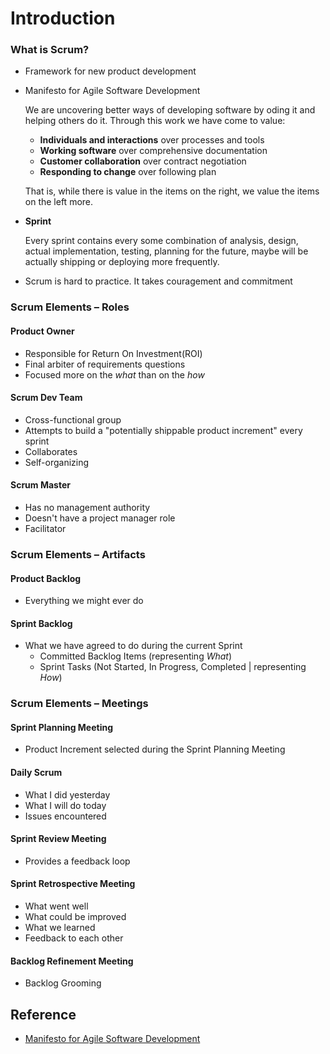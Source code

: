 # Introduction

### What is Scrum?
* Framework for new product development
* Manifesto for Agile Software Development

   We are uncovering better ways of developing software by oding it and helping others do it. Through this work we have come to value:
   * **Individuals and interactions** over processes and tools
   * **Working software** over comprehensive documentation
   * **Customer collaboration** over contract negotiation
   * **Responding to change** over following plan

   That is, while there is value in the items on the right, we value the items on the left more.

* **Sprint**

   Every sprint contains every some combination of analysis, design, actual implementation, testing, planning for the future, maybe will be actually shipping or deploying more frequently.

* Scrum is hard to practice. It takes couragement and commitment

### Scrum Elements – Roles

#### Product Owner
* Responsible for Return On Investment(ROI)
* Final arbiter of requirements questions
* Focused more on the *what* than on the *how*

#### Scrum Dev Team
* Cross-functional group
* Attempts to build a "potentially shippable product increment" every sprint
* Collaborates
* Self-organizing

#### Scrum Master
* Has no management authority
* Doesn't have a project manager role
* Facilitator

### Scrum Elements – Artifacts

#### Product Backlog
* Everything we might ever do

#### Sprint Backlog
* What we have agreed to do during the current Sprint
   * Committed Backlog Items (representing *What*)
   * Sprint Tasks (Not Started, In Progress, Completed | representing *How*)

### Scrum Elements – Meetings

#### Sprint Planning Meeting
* Product Increment selected during the Sprint Planning Meeting

#### Daily Scrum
* What I did yesterday
* What I will do today
* Issues encountered

#### Sprint Review Meeting
* Provides a feedback loop

#### Sprint Retrospective Meeting
* What went well
* What could be improved
* What we learned
* Feedback to each other

#### Backlog Refinement Meeting
* Backlog Grooming

## Reference
* [Manifesto for Agile Software Development](http://agilemanifesto.org/)